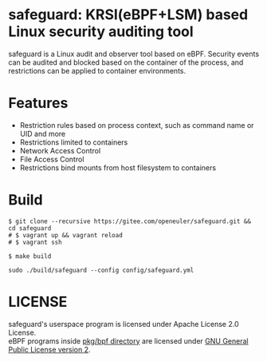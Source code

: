 # safeguard: KRSI(eBPF+LSM) based Linux security auditing tool

safeguard is a Linux audit and observer tool based on eBPF.
Security events can be audited and blocked based on the container of the process, and restrictions can be applied to container environments.

# Features

* Restriction rules based on process context, such as command name or UID and more
* Restrictions limited to containers
* Network Access Control
* File Access Control
* Restrictions bind mounts from host filesystem to containers

# Build

```shell
$ git clone --recursive https://gitee.com/openeuler/safeguard.git && cd safeguard
# $ vagrant up && vagrant reload
# $ vagrant ssh

$ make build

sudo ./build/safeguard --config config/safeguard.yml
```



# LICENSE

safeguard's userspace program is licensed under Apache License 2.0 License.  
eBPF programs inside [pkg/bpf directory](pkg/bpf) are licensed under [GNU General Public License version 2](./pkg/bpf/LICENSE.md).  
